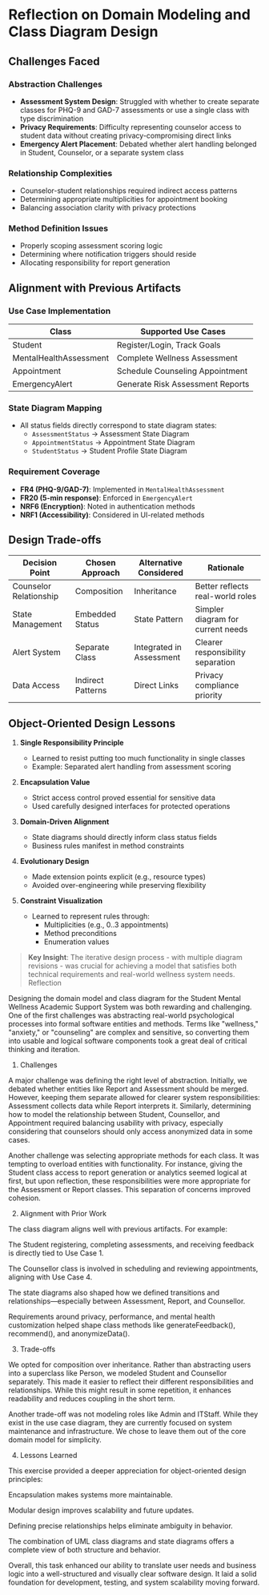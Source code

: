 # Reflection on Domain Modeling and Class Diagram Design

## Challenges Faced

### Abstraction Challenges
- **Assessment System Design**: Struggled with whether to create separate classes for PHQ-9 and GAD-7 assessments or use a single class with type discrimination
- **Privacy Requirements**: Difficulty representing counselor access to student data without creating privacy-compromising direct links
- **Emergency Alert Placement**: Debated whether alert handling belonged in Student, Counselor, or a separate system class

### Relationship Complexities
- Counselor-student relationships required indirect access patterns
- Determining appropriate multiplicities for appointment booking
- Balancing association clarity with privacy protections

### Method Definition Issues
- Properly scoping assessment scoring logic
- Determining where notification triggers should reside
- Allocating responsibility for report generation

## Alignment with Previous Artifacts

### Use Case Implementation
| Class | Supported Use Cases |
|-------|---------------------|
| Student | Register/Login, Track Goals |
| MentalHealthAssessment | Complete Wellness Assessment |
| Appointment | Schedule Counseling Appointment |
| EmergencyAlert | Generate Risk Assessment Reports |

### State Diagram Mapping
- All status fields directly correspond to state diagram states:
  - `AssessmentStatus` → Assessment State Diagram
  - `AppointmentStatus` → Appointment State Diagram
  - `StudentStatus` → Student Profile State Diagram

### Requirement Coverage
- **FR4 (PHQ-9/GAD-7)**: Implemented in `MentalHealthAssessment`
- **FR20 (5-min response)**: Enforced in `EmergencyAlert`
- **NRF6 (Encryption)**: Noted in authentication methods
- **NRF1 (Accessibility)**: Considered in UI-related methods

## Design Trade-offs

| Decision Point | Chosen Approach | Alternative Considered | Rationale |
|---------------|----------------|-----------------------|-----------|
| Counselor Relationship | Composition | Inheritance | Better reflects real-world roles |
| State Management | Embedded Status | State Pattern | Simpler diagram for current needs |
| Alert System | Separate Class | Integrated in Assessment | Clearer responsibility separation |
| Data Access | Indirect Patterns | Direct Links | Privacy compliance priority |

## Object-Oriented Design Lessons

1. **Single Responsibility Principle**
   - Learned to resist putting too much functionality in single classes
   - Example: Separated alert handling from assessment scoring

2. **Encapsulation Value**
   - Strict access control proved essential for sensitive data
   - Used carefully designed interfaces for protected operations

3. **Domain-Driven Alignment**
   - State diagrams should directly inform class status fields
   - Business rules manifest in method constraints

4. **Evolutionary Design**
   - Made extension points explicit (e.g., resource types)
   - Avoided over-engineering while preserving flexibility

5. **Constraint Visualization**
   - Learned to represent rules through:
     - Multiplicities (e.g., 0..3 appointments)
     - Method preconditions
     - Enumeration values

> **Key Insight**: The iterative design process - with multiple diagram revisions - was crucial for achieving a model that satisfies both technical requirements and real-world wellness system needs.
Reflection

Designing the domain model and class diagram for the Student Mental Wellness Academic Support System was both rewarding and challenging. One of the first challenges was abstracting real-world psychological processes into formal software entities and methods. Terms like "wellness," "anxiety," or "counseling" are complex and sensitive, so converting them into usable and logical software components took a great deal of critical thinking and iteration.

1. Challenges

A major challenge was defining the right level of abstraction. Initially, we debated whether entities like Report and Assessment should be merged. However, keeping them separate allowed for clearer system responsibilities: Assessment collects data while Report interprets it. Similarly, determining how to model the relationship between Student, Counsellor, and Appointment required balancing usability with privacy, especially considering that counselors should only access anonymized data in some cases.

Another challenge was selecting appropriate methods for each class. It was tempting to overload entities with functionality. For instance, giving the Student class access to report generation or analytics seemed logical at first, but upon reflection, these responsibilities were more appropriate for the Assessment or Report classes. This separation of concerns improved cohesion.

2. Alignment with Prior Work

The class diagram aligns well with previous artifacts. For example:

The Student registering, completing assessments, and receiving feedback is directly tied to Use Case 1.

The Counsellor class is involved in scheduling and reviewing appointments, aligning with Use Case 4.

The state diagrams also shaped how we defined transitions and relationships—especially between Assessment, Report, and Counsellor.

Requirements around privacy, performance, and mental health customization helped shape class methods like generateFeedback(), recommend(), and anonymizeData().

3. Trade-offs

We opted for composition over inheritance. Rather than abstracting users into a superclass like Person, we modeled Student and Counsellor separately. This made it easier to reflect their different responsibilities and relationships. While this might result in some repetition, it enhances readability and reduces coupling in the short term.

Another trade-off was not modeling roles like Admin and ITStaff. While they exist in the use case diagram, they are currently focused on system maintenance and infrastructure. We chose to leave them out of the core domain model for simplicity.

4. Lessons Learned

This exercise provided a deeper appreciation for object-oriented design principles:

Encapsulation makes systems more maintainable.

Modular design improves scalability and future updates.

Defining precise relationships helps eliminate ambiguity in behavior.

The combination of UML class diagrams and state diagrams offers a complete view of both structure and behavior.

Overall, this task enhanced our ability to translate user needs and business logic into a well-structured and visually clear software design. It laid a solid foundation for development, testing, and system scalability moving forward.

